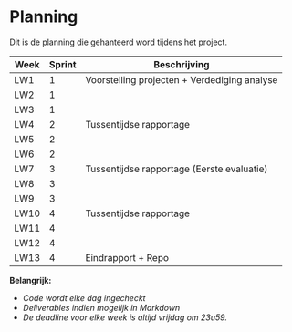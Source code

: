 # Planning

Dit is de planning die gehanteerd word tijdens het project.

| Week | Sprint | Beschrijving                                 |
| ---  | ---    | ---                                          |
| LW1  | 1      | Voorstelling projecten + Verdediging analyse |
| LW2  | 1      |                                              |
| LW3  | 1      |                                              |
| LW4  | 2      | Tussentijdse rapportage                      |
| LW5  | 2      |                                              |
| LW6  | 2      |                                              |
| LW7  | 3      | Tussentijdse rapportage (Eerste evaluatie)   |
| LW8  | 3      |                                              |
| LW9  | 3      |                                              |
| LW10 | 4      | Tussentijdse rapportage                      |
| LW11 | 4      |                                              |
| LW12 | 4      |                                              |
| LW13 | 4      | Eindrapport + Repo                           |




**Belangrijk:**
* *Code wordt elke dag ingecheckt*
* *Deliverables indien mogelijk in Markdown*
* *De deadline voor elke week is altijd vrijdag om 23u59.*
